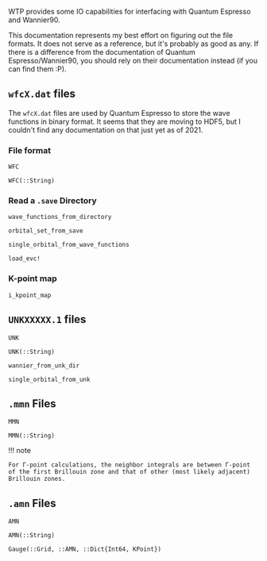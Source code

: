 WTP provides some IO capabilities for interfacing with Quantum Espresso and Wannier90.

This documentation represents my best effort on figuring out the file formats.
It does not serve as a reference, but it's probably as good as any. If there is
a difference from the documentation of Quantum Espresso/Wannier90, you should
rely on their documentation instead (if you can find them :P).


## `wfcX.dat` files

The `wfcX.dat` files are used by Quantum Espresso to store the wave functions in
binary format. It seems that they are moving to HDF5, but I couldn't find any
documentation on that just yet as of 2021.

### File format 

```@docs
WFC
```

```@docs
WFC(::String)
```

### Read a `.save` Directory

```@docs
wave_functions_from_directory
```

```@docs
orbital_set_from_save
```

```@docs
single_orbital_from_wave_functions
```

```@docs
load_evc!
```

### K-point map

```@docs
i_kpoint_map
```

## `UNKXXXXX.1` files

```@docs
UNK
```

```@docs
UNK(::String)
```

```@docs
wannier_from_unk_dir
```

```@docs
single_orbital_from_unk
```

## `.mmn` Files

```@docs
MMN
```

```@docs
MMN(::String)
```

<!-- 
```@docs
NeighborIntegral(::MMN, ::Dict{Int64, KPoint})
``` -->

!!! note 

    For Γ-point calculations, the neighbor integrals are between Γ-point of the first Brillouin zone and that of other (most likely adjacent) Brillouin zones.

## `.amn` Files

```@docs
AMN
```

```@docs
AMN(::String)
```

```@docs
Gauge(::Grid, ::AMN, ::Dict{Int64, KPoint})
```
